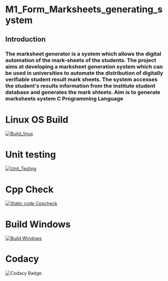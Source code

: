 # M1_Form_Marksheets_generating_system
## Introduction
### The marksheet generator is a system which allows the digital automation of the mark-sheets of the students. The project aims at developing a marksheet generation system which can be used in universities to automate the distribution of digitally verifiable student result mark sheets. The system accesses the student's results information from the institute student database and generates the mark shteets. Aim is to generate marksheets system C Programming Language
# Linux OS Build
[![Build_linux](https://github.com/pallavimekala44/M1_form_marksheets_generation_system/actions/workflows/buildlinux.yml/badge.svg)](https://github.com/pallavimekala44/M1_form_marksheets_generation_system/actions/workflows/buildlinux.yml)
# Unit testing
[![Unit_Testing](https://github.com/pallavimekala44/M1_form_marksheets_generation_system/actions/workflows/unittesting.yml/badge.svg)](https://github.com/pallavimekala44/M1_form_marksheets_generation_system/actions/workflows/unittesting.yml)
# Cpp Check
[![Static code Cppcheck](https://github.com/pallavimekala44/M1_form_marksheets_generation_system/actions/workflows/cppcheck.yml/badge.svg)](https://github.com/pallavimekala44/M1_form_marksheets_generation_system/actions/workflows/cppcheck.yml)
# Build Windows
[![Build Windows](https://github.com/pallavimekala44/M1_form_marksheets_generation_system/actions/workflows/buildwindows.yml/badge.svg)](https://github.com/pallavimekala44/M1_form_marksheets_generation_system/actions/workflows/buildwindows.yml)
# Codacy
![Codacy Badge](https://app.codacy.com/project/badge/Grade/5dd59a6341854624acd94932832c826b)
